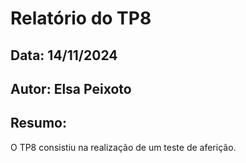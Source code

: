 # Relatório do TP8
## Data: 14/11/2024
## Autor: Elsa Peixoto

## Resumo:
O TP8 consistiu na realização de um teste de aferição.
